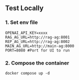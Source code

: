 ## Test Locally
### 1. Set env file
```
OPENAI_API_KEY=xxxx
RAG_AG_URL=http://rag-ag:8001
REP_AG_URL=http://rag-ag:8002
MAIN_AG_URL=http://main-ag:8000
PORT=8080 #Port for UI to run
```

### 2. Compose the container
```
docker compose up -d
```
